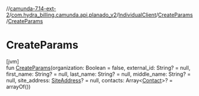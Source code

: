 //[camunda-7.14-ext-2](../../../../index.md)/[com.hydra_billing.camunda.api.planado_v2](../../index.md)/[IndividualClient](../index.md)/[CreateParams](index.md)/[CreateParams](-create-params.md)

# CreateParams

[jvm]\
fun [CreateParams](-create-params.md)(organization: Boolean = false, external_id: String? = null, first_name: String? = null, last_name: String? = null, middle_name: String? = null, site_address: [SiteAddress](../../../com.hydra_billing.camunda.api.planado_v2.common_types/-site-address/index.md)? = null, contacts: Array<[Contact](../../../com.hydra_billing.camunda.api.planado_v2.common_types/-contact/index.md)>? = arrayOf<Contact>())
